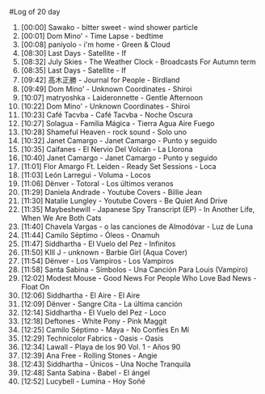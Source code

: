 #Log of 20 day

1. [00:00] Sawako - bitter sweet - wind shower particle
1. [00:01] Dom Mino' - Time Lapse - bedtime
1. [00:08] paniyolo - i'm home - Green & Cloud
1. [08:30] Last Days - Satellite - If
1. [08:32] July Skies - The Weather Clock - Broadcasts For Autumn term
1. [08:35] Last Days - Satellite - If
1. [09:42] 高木正勝 - Journal for People - Birdland
1. [09:49] Dom Mino' - Unknown Coordinates - Shiroi
1. [10:07] matryoshka - Laideronnette - Gentle Afternoon
1. [10:22] Dom Mino' - Unknown Coordinates - Shiroi
1. [10:23] Café Tacvba - Café Tacvba - Noche Oscura
1. [10:27] Solagua - Familia Mágica - Tierra Agua Aire Fuego
1. [10:28] Shameful Heaven - rock sound - Solo uno
1. [10:32] Janet Camargo - Janet Camargo - Punto y seguido
1. [10:35] Caifanes - El Nervio Del Volcán - La Llorona
1. [10:40] Janet Camargo - Janet Camargo - Punto y seguido
1. [11:01] Flor Amargo Ft. Leiden - Ready Set Sessions - Loca
1. [11:03] León Larregui - Voluma - Locos
1. [11:06] Dënver - Totoral - Los últimos veranos
1. [11:29] Daniela Andrade - Youtube Covers - Billie Jean
1. [11:30] Natalie Lungley - Youtube Covers - Be Quiet And Drive
1. [11:35] Maybeshewill - Japanese Spy Transcript (EP) - In Another Life, When We Are Both Cats
1. [11:40] Chavela Vargas - o las canciones de Almodóvar - Luz de Luna
1. [11:44] Camilo Séptimo - Óleos - Onamuh
1. [11:47] Siddhartha - El Vuelo del Pez - Infinitos
1. [11:50] KIll J - unknown - Barbie Girl (Aqua Cover)
1. [11:54] Dënver - Los Vampiros - Los Vampiros
1. [11:58] Santa Sabina - Símbolos - Una Canción Para Louis (Vampiro)
1. [12:02] Modest Mouse - Good News For People Who Love Bad News - Float On
1. [12:06] Siddhartha - El Aire - El Aire
1. [12:09] Dënver - Sangre Cita - La última canción
1. [12:14] Siddhartha - El Vuelo del Pez - Loco
1. [12:18] Deftones - White Pony - Pink Maggit
1. [12:25] Camilo Séptimo - Maya - No Confíes En Mí
1. [12:29] Technicolor Fabrics - Oasis - Oasis
1. [12:34] Lawall - Playa de los 90 Vol. 1 - Años 90
1. [12:39] Ana Free - Rolling Stones - Angie
1. [12:43] Siddhartha - Únicos - Una Noche Tranquila
1. [12:48] Santa Sabina - Babel - El ángel
1. [12:52] Lucybell - Lumina - Hoy Soñé
